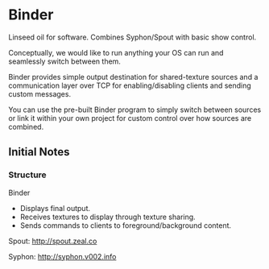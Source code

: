 Binder
======

Linseed oil for software. Combines Syphon/Spout with basic show control.

Conceptually, we would like to run anything your OS can run and seamlessly switch between them.

Binder provides simple output destination for shared-texture sources and
a communication layer over TCP for enabling/disabling clients and sending
custom messages.

You can use the pre-built Binder program to simply switch between sources or link it
within your own project for custom control over how sources are combined.

## Initial Notes

### Structure

Binder
  - Displays final output.
  - Receives textures to display through texture sharing.
  - Sends commands to clients to foreground/background content.

Spout:
http://spout.zeal.co

Syphon:
http://syphon.v002.info
